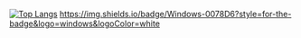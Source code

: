 [![Top Langs](https://github-readme-stats.vercel.app/api/top-langs/?username=junho767)](https://github.com/anuraghazra/github-readme-stats)
https://img.shields.io/badge/Windows-0078D6?style=for-the-badge&logo=windows&logoColor=white
